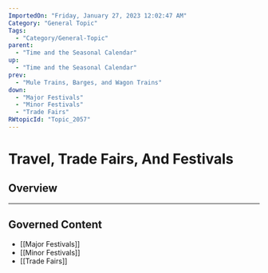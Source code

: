 ```yaml
---
ImportedOn: "Friday, January 27, 2023 12:02:47 AM"
Category: "General Topic"
Tags:
  - "Category/General-Topic"
parent:
  - "Time and the Seasonal Calendar"
up:
  - "Time and the Seasonal Calendar"
prev:
  - "Mule Trains, Barges, and Wagon Trains"
down:
  - "Major Festivals"
  - "Minor Festivals"
  - "Trade Fairs"
RWtopicId: "Topic_2057"
---
```

# Travel, Trade Fairs, And Festivals
## Overview
---
## Governed Content
- [[Major Festivals]]
- [[Minor Festivals]]
- [[Trade Fairs]]

